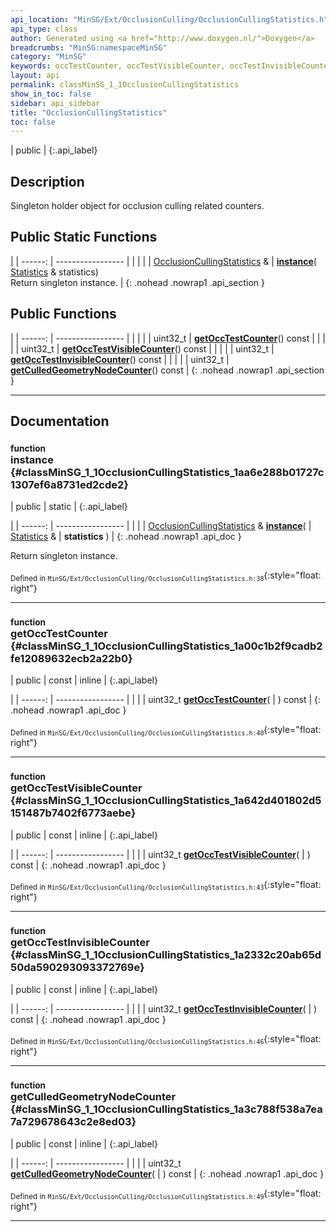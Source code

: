 ```yaml
---
api_location: "MinSG/Ext/OcclusionCulling/OcclusionCullingStatistics.h"
api_type: class
author: Generated using <a href="http://www.doxygen.nl/">Doxygen</a>
breadcrumbs: "MinSG:namespaceMinSG"
category: "MinSG"
keywords: occTestCounter, occTestVisibleCounter, occTestInvisibleCounter, culledGeometryNodeCounter, OcclusionCullingStatistics, OcclusionCullingStatistics, OcclusionCullingStatistics, instance, getOccTestCounter, getOccTestVisibleCounter, getOccTestInvisibleCounter, getCulledGeometryNodeCounter
layout: api
permalink: classMinSG_1_1OcclusionCullingStatistics
show_in_toc: false
sidebar: api_sidebar
title: "OcclusionCullingStatistics"
toc: false
---
```


| public |
{:.api_label}

## Description

Singleton holder object for occlusion culling related counters.



## Public Static Functions

|
| ------: | ----------------- |
|  | |
| [OcclusionCullingStatistics](classMinSG_1_1OcclusionCullingStatistics) & | **[instance](#classMinSG_1_1OcclusionCullingStatistics_1aa6e288b01727c1307ef6a8731ed2cde2)**( [Statistics](classMinSG_1_1Statistics) & statistics) <br/> Return singleton instance. |
{: .nohead .nowrap1 .api_section }


## Public Functions

|
| ------: | ----------------- |
|  | |
| uint32_t | **[getOccTestCounter](#classMinSG_1_1OcclusionCullingStatistics_1a00c1b2f9cadb2fe12089632ecb2a22b0)**() const |
|  | |
| uint32_t | **[getOccTestVisibleCounter](#classMinSG_1_1OcclusionCullingStatistics_1a642d401802d5151487b7402f6773aebe)**() const |
|  | |
| uint32_t | **[getOccTestInvisibleCounter](#classMinSG_1_1OcclusionCullingStatistics_1a2332c20ab65d50da590293093372769e)**() const |
|  | |
| uint32_t | **[getCulledGeometryNodeCounter](#classMinSG_1_1OcclusionCullingStatistics_1a3c788f538a7ea7a729678643c2e8ed03)**() const |
{: .nohead .nowrap1 .api_section }


-------------------------------------------------------------------

## Documentation

### <small>function</small><br/> instance {#classMinSG_1_1OcclusionCullingStatistics_1aa6e288b01727c1307ef6a8731ed2cde2}

| public | static |
{:.api_label}

|
| ------: | ----------------- |
|  |
| [OcclusionCullingStatistics](classMinSG_1_1OcclusionCullingStatistics) & **[instance](#classMinSG_1_1OcclusionCullingStatistics_1aa6e288b01727c1307ef6a8731ed2cde2)**( |  [Statistics](classMinSG_1_1Statistics) & | **statistics** ) |
{: .nohead .nowrap1 .api_doc }

Return singleton instance.





<sub>Defined in `MinSG/Ext/OcclusionCulling/OcclusionCullingStatistics.h:38`</sub>{:style="float: right"}

-------------------------------------------------------------------

### <small>function</small><br/> getOccTestCounter {#classMinSG_1_1OcclusionCullingStatistics_1a00c1b2f9cadb2fe12089632ecb2a22b0}

| public | const | inline |
{:.api_label}

|
| ------: | ----------------- |
|  |
| uint32_t **[getOccTestCounter](#classMinSG_1_1OcclusionCullingStatistics_1a00c1b2f9cadb2fe12089632ecb2a22b0)**( |  ) const |
{: .nohead .nowrap1 .api_doc }





<sub>Defined in `MinSG/Ext/OcclusionCulling/OcclusionCullingStatistics.h:40`</sub>{:style="float: right"}

-------------------------------------------------------------------

### <small>function</small><br/> getOccTestVisibleCounter {#classMinSG_1_1OcclusionCullingStatistics_1a642d401802d5151487b7402f6773aebe}

| public | const | inline |
{:.api_label}

|
| ------: | ----------------- |
|  |
| uint32_t **[getOccTestVisibleCounter](#classMinSG_1_1OcclusionCullingStatistics_1a642d401802d5151487b7402f6773aebe)**( |  ) const |
{: .nohead .nowrap1 .api_doc }





<sub>Defined in `MinSG/Ext/OcclusionCulling/OcclusionCullingStatistics.h:43`</sub>{:style="float: right"}

-------------------------------------------------------------------

### <small>function</small><br/> getOccTestInvisibleCounter {#classMinSG_1_1OcclusionCullingStatistics_1a2332c20ab65d50da590293093372769e}

| public | const | inline |
{:.api_label}

|
| ------: | ----------------- |
|  |
| uint32_t **[getOccTestInvisibleCounter](#classMinSG_1_1OcclusionCullingStatistics_1a2332c20ab65d50da590293093372769e)**( |  ) const |
{: .nohead .nowrap1 .api_doc }





<sub>Defined in `MinSG/Ext/OcclusionCulling/OcclusionCullingStatistics.h:46`</sub>{:style="float: right"}

-------------------------------------------------------------------

### <small>function</small><br/> getCulledGeometryNodeCounter {#classMinSG_1_1OcclusionCullingStatistics_1a3c788f538a7ea7a729678643c2e8ed03}

| public | const | inline |
{:.api_label}

|
| ------: | ----------------- |
|  |
| uint32_t **[getCulledGeometryNodeCounter](#classMinSG_1_1OcclusionCullingStatistics_1a3c788f538a7ea7a729678643c2e8ed03)**( |  ) const |
{: .nohead .nowrap1 .api_doc }





<sub>Defined in `MinSG/Ext/OcclusionCulling/OcclusionCullingStatistics.h:49`</sub>{:style="float: right"}

-------------------------------------------------------------------

